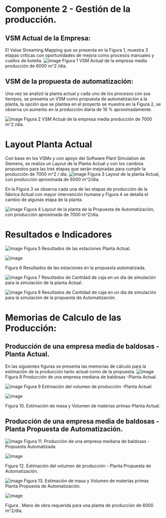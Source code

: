 # Componente 2 - Gestión de la producción.
## VSM Actual de la Empresa:

El Value Streaming Mapping que se presenta en la Figura 1, muestra 3 etapas críticas con oportunidades de mejora como procesos manuales y cuellos de botella.
![image](https://github.com/EdoCuadros/APM-ProyectoIntegrador/assets/70650382/31668ba6-a5be-4ba4-9dc5-94f112a7e315)
Figura 1 VSM Actual de la empresa media producción de 6000 m^2 /día.



## VSM de la propuesta de automatización:
Una vez se analizó la planta actual y cada uno de los procesos con sus tiempos, se presenta un VSM como propuesta de automatización a la planta, la opción que se plantea en el proyecto se muestra en la Figura 2, se observa un aumento en la producción diaria de 16 % aproximadamente.

![image](https://github.com/EdoCuadros/APM-ProyectoIntegrador/assets/70650382/9284d446-8d4e-411b-a609-d0c491b2826a)
Figura 2 VSM Actual de la empresa media producción de 7000 m^2 /día.

 # Layout Planta Actual

Con base en los VSMs y con apoyo del Software Plant Simulation de Siemens, se realiza un Layout de la Planta Actual y con los cambios propuestos para las tres etapas que serán mejoradas para cumplir la producción de 7000 m^2 / día.
![image](https://github.com/EdoCuadros/APM-ProyectoIntegrador/assets/70650382/64098131-cbe4-4c50-aa2e-ff71bb8d0074)
Figura 3 Layout de la planta Actual, con producción aproximada de 6000 m^2/día.

En la Figura 3  se observa cada una de las etapas de producción de la fábrica  Actual con mayor intervención  humana y  Figura 4 se detalla el cambio de algunas etapa de la planta.

![image](https://github.com/EdoCuadros/APM-ProyectoIntegrador/assets/70650382/0b34675b-5f33-4ae9-b448-0464ae62f2c0)
Figura 4 Layout de la planta de la Propuesta de Automatización, con producción aproximada de 7000 m^2/día.

# Resultados e Indicadores

![image](https://github.com/EdoCuadros/APM-ProyectoIntegrador/assets/70650382/b5413e73-c9ce-4bbd-a7b8-4918c129c121)
Figura 5 Resultados de las estaciones Planta Actual.

![image](https://github.com/EdoCuadros/APM-ProyectoIntegrador/assets/70650382/2631e494-77ef-463a-a596-9f3bdd99ae16)

Figura 6 Resultados de las estaciones en la propuesta automatizada.


![image](https://github.com/EdoCuadros/APM-ProyectoIntegrador/assets/70650382/5bfa5498-3d49-456d-9234-5c5d1a408b88)
Figura 7 Resultados de Cantidad de caja en un día de simulación para la simulación de la planta Actual .

 ![image](https://github.com/EdoCuadros/APM-ProyectoIntegrador/assets/70650382/de3f80e2-5ab2-4d5a-9031-2a073837adec)
Figura 8 Resultados de Cantidad de caja en un día de simulación para la simulación de la propuesta de Automatización.

# Memorias de Calculo de las Producción:
## Producción de una empresa media de baldosas -Planta Actual.

En las siguientes figuras se presenta las memorias de cálculo para la estimación de la producción tanto actual como de la propuesta.
![image](https://github.com/EdoCuadros/APM-ProyectoIntegrador/assets/70650382/e70ac926-0e41-4beb-a041-4c4d7bdc7894)
Figura 8 Producción de una empresa mediana de baldosas -Planta Actual.

![image](https://github.com/EdoCuadros/APM-ProyectoIntegrador/assets/70650382/37b83875-f60b-4f23-933d-c43888c99396)
Figura 9 Estimación  del volumen de producción -Planta Actual.

![image](https://github.com/EdoCuadros/APM-ProyectoIntegrador/assets/70650382/ca1adc92-de01-4bbe-a75e-3ba9f57a7c0e)

Figura 10. Estimación  de masa y Volumen de materias primas-Planta Actual.

## Producción de una empresa media de baldosas -Planta Propuesta de Automatización.

![image](https://github.com/EdoCuadros/APM-ProyectoIntegrador/assets/70650382/74f288b4-6f36-4128-867e-8c7c54517db1)
Figura 11. Producción de una empresa mediana de baldosas - Propuesta Automatizada

![image](https://github.com/EdoCuadros/APM-ProyectoIntegrador/assets/70650382/d7a2104a-f030-4741-8660-073836dc4bed)

Figura 12. Estimación  del volumen de producción - Planta Propuesta de Automatización.

![image](https://github.com/EdoCuadros/APM-ProyectoIntegrador/assets/70650382/f2d58a58-b5d0-4863-b4e4-45bfb6541f45)
Figura 13. Estimación  de masa y Volumen de materias primas  Planta Propuesta de Automatización.




![image](https://github.com/EdoCuadros/APM-ProyectoIntegrador/assets/70650382/8e821870-a2ca-46e4-a91b-ce2bfaa950c0)

Figura . Mano de obra requerida para una planta de producción de 6000 m^2/día.



